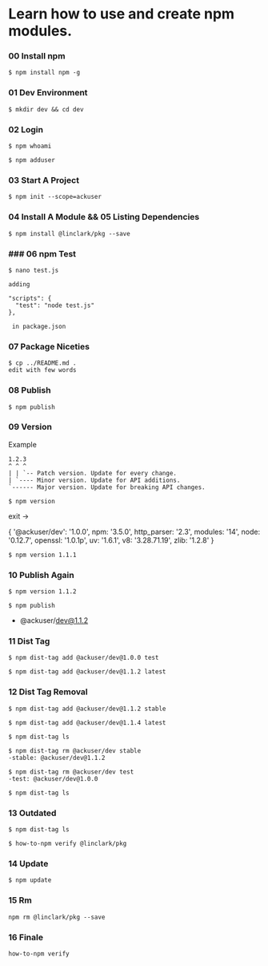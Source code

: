 # Learn how to use and create npm modules.


### 00 Install npm

```
$ npm install npm -g
```

### 01 Dev Environment

```
$ mkdir dev && cd dev
```

### 02 Login

```
$ npm whoami

$ npm adduser
```

### 03 Start A Project

```
$ npm init --scope=ackuser
```

### 04 Install A Module && 05 Listing Dependencies

```
$ npm install @linclark/pkg --save
```

### ### 06 npm Test

```
$ nano test.js

adding

"scripts": {
  "test": "node test.js"
},

 in package.json
```

### 07 Package Niceties

```
$ cp ../README.md .
edit with few words
```

### 08 Publish

```
$ npm publish
```

### 09 Version

Example

    1.2.3
    ^ ^ ^
    | | `-- Patch version. Update for every change.
    | `---- Minor version. Update for API additions.
    `------ Major version. Update for breaking API changes.

```
$ npm version
```

exit ->

{ '@ackuser/dev': '1.0.0',
  npm: '3.5.0',
  http_parser: '2.3',
  modules: '14',
  node: '0.12.7',
  openssl: '1.0.1p',
  uv: '1.6.1',
  v8: '3.28.71.19',
  zlib: '1.2.8' }

```
$ npm version 1.1.1
```

### 10 Publish Again

```
$ npm version 1.1.2

$ npm publish
```

+ @ackuser/dev@1.1.2

### 11 Dist Tag

```
$ npm dist-tag add @ackuser/dev@1.0.0 test

$ npm dist-tag add @ackuser/dev@1.1.2 latest
```

### 12 Dist Tag Removal

```
$ npm dist-tag add @ackuser/dev@1.1.2 stable

$ npm dist-tag add @ackuser/dev@1.1.4 latest

$ npm dist-tag ls

$ npm dist-tag rm @ackuser/dev stable
-stable: @ackuser/dev@1.1.2

$ npm dist-tag rm @ackuser/dev test
-test: @ackuser/dev@1.0.0

$ npm dist-tag ls
```

### 13 Outdated

```
$ npm dist-tag ls

$ how-to-npm verify @linclark/pkg
```

### 14 Update

```
$ npm update
```

### 15 Rm

```
npm rm @linclark/pkg --save
```

### 16 Finale

```
how-to-npm verify
```
